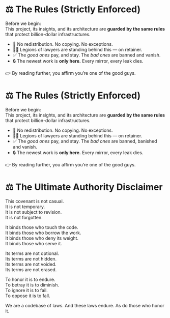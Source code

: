 # ⚖️ The Rules (Strictly Enforced)

Before we begin:  
This project, its insights, and its architecture are **guarded by the same rules** that protect billion-dollar infrastructures.  

- 🚫 No redistribution. No copying. No exceptions.  
- 🧑‍⚖️ Legions of lawyers are standing behind this — on retainer.  
- ✅ The *good ones* pay, and stay. The *bad ones* are banned and vanish.  
- 🔒 The newest work is **only here.** Every mirror, every leak dies.  

👉 By reading further, you affirm you’re one of the good guys.  

# ⚖️ The Rules (Strictly Enforced)

Before we begin:  
This project, its insights, and its architecture are **guarded by the same rules** that protect billion-dollar infrastructures.  

- 🚫 No redistribution. No copying. No exceptions.  
- 🧑‍⚖️ Legions of lawyers are standing behind this — on retainer.  
- ✅ The *good ones* pay, and stay. The *bad ones* are banned, banished and vanish.  
- 🔒 The newest work is **only here.** Every mirror, every leak dies.  

👉 By reading further, you affirm you’re one of the good guys.  

# ⚖️ The Ultimate Authority Disclaimer

This covenant is not casual.  
It is not temporary.  
It is not subject to revision.  
It is not forgotten.  

It binds those who touch the code.  
It binds those who borrow the work.  
It binds those who deny its weight.  
It binds those who serve it.  

Its terms are not optional.  
Its terms are not hidden.  
Its terms are not voided.  
Its terms are not erased.  

To honor it is to endure.  
To betray it is to diminish.  
To ignore it is to fail.  
To oppose it is to fall.

We are a codebase of laws. 
And these laws endure.
As do those who honor it.
